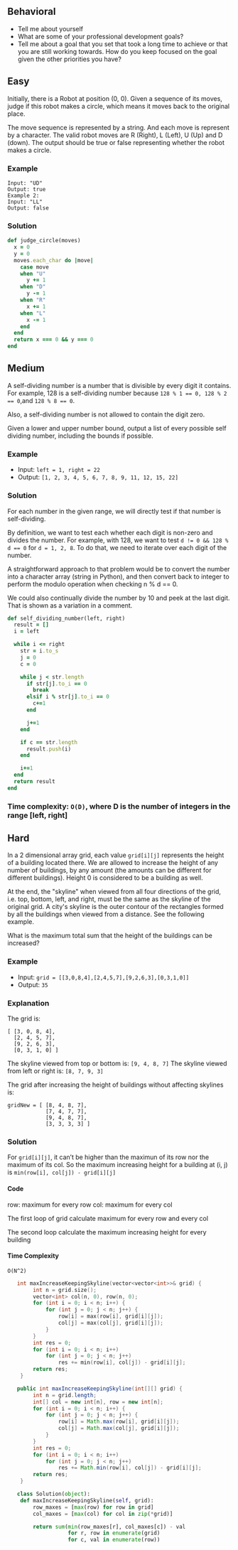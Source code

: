 ## Behavioral

* Tell me about yourself
* What are some of your professional development goals?
* Tell me about a goal that you set that took a long time to achieve or that you are still working towards. How do you keep focused on the goal given the other priorities you have?

## Easy

Initially, there is a Robot at position (0, 0). Given a sequence of its moves, judge if this robot makes a circle, which means it moves back to the original place.

The move sequence is represented by a string. And each move is represent by a character. The valid robot moves are R (Right), L (Left), U (Up) and D (down). The output should be true or false representing whether the robot makes a circle.

### Example

```
Input: "UD"
Output: true
Example 2:
Input: "LL"
Output: false
```

### Solution

```ruby
def judge_circle(moves)
  x = 0
  y = 0
  moves.each_char do |move|
    case move
    when "U"
      y += 1
    when "D"
      y -= 1
    when "R"
      x += 1
    when "L"
      x -= 1
    end
  end
  return x === 0 && y === 0
end
```

## Medium

A self-dividing number is a number that is divisible by every digit it contains. For example, 128 is a self-dividing number because ```128 % 1 == 0, 128 % 2 == 0```,and ```128 % 8 == 0```.

Also, a self-dividing number is not allowed to contain the digit zero.

Given a lower and upper number bound, output a list of every possible self dividing number, including the bounds if possible.

### Example

* Input: ```left = 1, right = 22```
* Output: ```[1, 2, 3, 4, 5, 6, 7, 8, 9, 11, 12, 15, 22]```

### Solution

For each number in the given range, we will directly test if that number is self-dividing.

By definition, we want to test each whether each digit is non-zero and divides the number. For example, with 128, we want to test ```d != 0 && 128 % d == 0``` for ```d = 1, 2, 8```. To do that, we need to iterate over each digit of the number.

A straightforward approach to that problem would be to convert the number into a character array (string in Python), and then convert back to integer to perform the modulo operation when checking n % d == 0.

We could also continually divide the number by 10 and peek at the last digit. That is shown as a variation in a comment.

```ruby
def self_dividing_number(left, right)
  result = []
  i = left

  while i <= right
    str = i.to_s
    j = 0
    c = 0

    while j < str.length
      if str[j].to_i == 0
        break
      elsif i % str[j].to_i == 0
        c+=1
      end

      j+=1
    end

    if c == str.length
      result.push(i)
    end

    i+=1
  end
  return result
end
```

### Time complexity: ```O(D)```, where D is the number of integers in the range [left, right]

## Hard

In a 2 dimensional array grid, each value ```grid[i][j]``` represents the height of a building located there. We are allowed to increase the height of any number of buildings, by any amount (the amounts can be different for different buildings). Height 0 is considered to be a building as well. 

At the end, the "skyline" when viewed from all four directions of the grid, i.e. top, bottom, left, and right, must be the same as the skyline of the original grid. A city's skyline is the outer contour of the rectangles formed by all the buildings when viewed from a distance. See the following example.

What is the maximum total sum that the height of the buildings can be increased?

### Example

* Input: ```grid = [[3,0,8,4],[2,4,5,7],[9,2,6,3],[0,3,1,0]]```
* Output: ```35```

### Explanation

The grid is:
```
[ [3, 0, 8, 4], 
  [2, 4, 5, 7],
  [9, 2, 6, 3],
  [0, 3, 1, 0] ]
```

The skyline viewed from top or bottom is: ```[9, 4, 8, 7]```
The skyline viewed from left or right is: ```[8, 7, 9, 3]```

The grid after increasing the height of buildings without affecting skylines is:

```
gridNew = [ [8, 4, 8, 7],
            [7, 4, 7, 7],
            [9, 4, 8, 7],
            [3, 3, 3, 3] ]
```

### Solution

For ```grid[i][j]```, it can’t be higher than the maximun of its row nor the maximum of its col.
So the maximum increasing height for a building at (i, j) is ```min(row[i], col[j]) - grid[i][j]```

#### Code

row: maximum for every row
col: maximum for every col

The first loop of grid calculate maximum for every row and every col

The second loop calculate the maximum increasing height for every building

#### Time Complexity

```O(N^2)```

```C++
   int maxIncreaseKeepingSkyline(vector<vector<int>>& grid) {
        int n = grid.size();
        vector<int> col(n, 0), row(n, 0);
        for (int i = 0; i < n; i++) {
            for (int j = 0; j < n; j++) {
                row[i] = max(row[i], grid[i][j]);
                col[j] = max(col[j], grid[i][j]);
            }
        }
        int res = 0;
        for (int i = 0; i < n; i++)
            for (int j = 0; j < n; j++)
                res += min(row[i], col[j]) - grid[i][j];
        return res;
    }
```
```java
   public int maxIncreaseKeepingSkyline(int[][] grid) {
        int n = grid.length;
        int[] col = new int[n], row = new int[n];
        for (int i = 0; i < n; i++) {
            for (int j = 0; j < n; j++) {
                row[i] = Math.max(row[i], grid[i][j]);
                col[j] = Math.max(col[j], grid[i][j]);
            }
        }
        int res = 0;
        for (int i = 0; i < n; i++)
            for (int j = 0; j < n; j++)
                res += Math.min(row[i], col[j]) - grid[i][j];
        return res;
    }
```
```python
   class Solution(object):
    def maxIncreaseKeepingSkyline(self, grid):
        row_maxes = [max(row) for row in grid]
        col_maxes = [max(col) for col in zip(*grid)]

        return sum(min(row_maxes[r], col_maxes[c]) - val
                   for r, row in enumerate(grid)
                   for c, val in enumerate(row))
```
